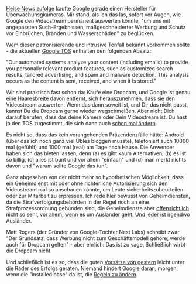 <!-- 
.. title:      Google und Überwachungskameras
.. slug:
.. date:       2014/06/22 12:00:15
.. tags:       Google, "don't be evil", Dropcam
.. link: 
.. description: 
.. type: text
-->

[Heise News zufolge] kaufte Google gerade einen Hersteller für
Überwachunsgkameras. Mir stand, als ich das las, sofort vor
Augen, wie Google den Videostream permanent auswerten könnte,
"um uns mit angepassten Such-Ergebnissen, maßgeschneiderter
Werbung und Schutz vor Einbrüchen, Bränden und Wasserschäden"
zu beglücken.

<!-- TEASER_END -->

  [Heise News zufolge]: http://www.heise.de/newsticker/meldung/Google-kauft-Hersteller-von-Ueberwachungskameras-2236207.html

Wem dieser patronisierende und intrusive Tonfall bekannt
vorkommen sollte - die aktuellen [Google TOS] enthalten den
folgenden Absatz:
 
"Our automated systems analyze your content (including emails)
to provide you personally relevant product features, such as
customized search results, tailored advertising, and spam and
malware detection. This analysis occurs as the content is
sent, received, and when it is stored."

  [Google TOS]: http://www.google.com/intl/en/policies/terms/

Wir sind praktisch fast schon da: Kaufe eine Dropcam, und
Google ist genau eine Haaresbreite davon entfernt, sich
herauszunehmen, dass sie den Videostream auswerten. Wenn das
dann soweit ist, und Dir das nicht passt, kannst Du die
Dropcam gerne wieder wegschmeißen. Aber nicht Dich darauf
berufen, dass das deine Kamera oder Dein Videostream ist. Du
hast ja den TOS zugestimmt, die sich dann auch [schon mal
ändern][Regeln zu ändern].

Es nicht so, dass das kein vorangehenden Präzendenzfälle
hätte: Android (über das ich noch ganz viel Übles bloggen
müsste), telefoniert auch 10000 mal (gefühlt) und 1000 mal
(real) am Tage nach Hause. Die Anwender haben sich das bieten
lassen, denn (a) es gibt kaum Alternativen, (b) es ist so
billig, (c) alles ist bunt und vor allem "einfach" und (d) man
merkt nichts davon und "warum sollte Google das tun".

Ganz abgesehen von der nicht mehr so hypothetischen
Möglichkeit, dass ein Geheimdienst mit oder ohne richterliche
Autorisierung sich den Videostream mal so anschauen könnte, um
Leute sicherheitszubeurteilen oder zur Mitarbeit zu
erpressen. Ich rede hier bewusst von Geheimdiensten, da die
Strafverfolgungsbehörden in der Regel noch an eine
Strafprozessordnung gebunden sind, die Geheimdienste aber
[offensichtlich][FISA] nicht so sehr, vor allem, [wenn es um
Ausländer geht]. Und jeder ist irgendwo Ausländer.

  [FISA]: http://en.wikipedia.org/wiki/United_States_Foreign_Intelligence_Surveillance_Court#Criticism
  [wenn es um Ausländer geht]: http://www.heise.de/newsticker/meldung/Grossbritannien-rechtfertigt-Massenueberwachung-der-eigenen-Buerger-2228767.html

Matt Rogers (der Gründer von Google-Tochter Nest Labs)
schreibt zwar "Der Grundsatz, dass Werbung nicht zum
Geschäftsmodell gehöre, werde auch für Dropcam gelten" - aber
ehrlich: Das ist zu vage. Schließlich wirbt die Dropcam nicht.

Und schließlich ist es so, dass die guten [Vorsätze von
gestern] leicht unter die Räder des Erfolgs geraten.  Niemand
hindert Google daran, morgen, wenn die "installed base" da
ist, die [Regeln zu ändern].

  [Vorsätze von gestern]: http://en.wikipedia.org/wiki/Don%27t_be_evil
  [Regeln zu ändern]:     http://www.heise.de/newsticker/meldung/Google-E-Mail-an-Gmail-Verzicht-auf-Privatsphaere-1935892.html

<!-- Local Variables: -->
<!-- mode: markdown -->
<!-- End: -->
